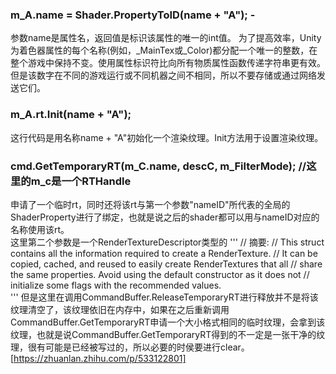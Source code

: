 ### m_A.name = Shader.PropertyToID(name + "A"); -
参数name是属性名，返回值是标识该属性的唯一的int值。
为了提高效率，Unity为着色器属性的每个名称(例如，_MainTex或_Color)都分配一个唯一的整数，在整个游戏中保持不变。使用属性标识符比向所有物质属性函数传递字符串更有效。但是该数字在不同的游戏运行或不同机器之间不相同，所以不要存储或通过网络发送它们。

### m_A.rt.Init(name + "A");
这行代码是用名称name + "A"初始化一个渲染纹理。Init方法用于设置渲染纹理。

### cmd.GetTemporaryRT(m_C.name, descC, m_FilterMode); //这里的m_c是一个RTHandle
申请了一个临时rt，同时还将该rt与第一个参数"nameID"所代表的全局的ShaderProperty进行了绑定，也就是说之后的shader都可以用与nameID对应的名称使用该rt。  
这里第二个参数是一个RenderTextureDescriptor类型的
'''
// 摘要:
//     This struct contains all the information required to create a RenderTexture.
//     It can be copied, cached, and reused to easily create RenderTextures that all
//     share the same properties. Avoid using the default constructor as it does not
//     initialize some flags with the recommended values.    
''' 
但是这里在调用CommandBuffer.ReleaseTemporaryRT进行释放并不是将该纹理清空了，该纹理依旧在内存中，如果在之后重新调用CommandBuffer.GetTemporaryRT申请一个大小格式相同的临时纹理，会拿到该纹理，也就是说CommandBuffer.GetTemporaryRT得到的不一定是一张干净的纹理，很有可能是已经被写过的，所以必要的时侯要进行clear。
[https://zhuanlan.zhihu.com/p/533122801]
